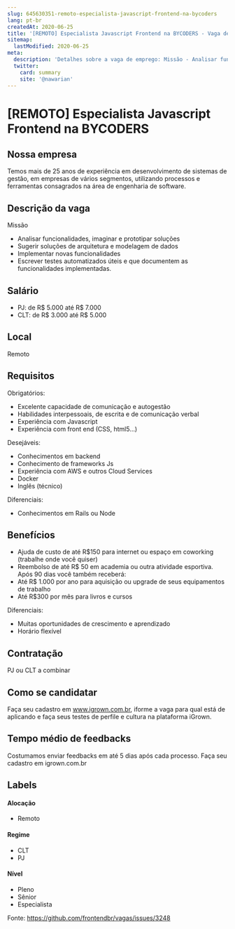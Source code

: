```yaml
---
slug: 645630351-remoto-especialista-javascript-frontend-na-bycoders
lang: pt-br
createdAt: 2020-06-25
title: '[REMOTO] Especialista Javascript Frontend na BYCODERS - Vaga de Emprego'
sitemap:
  lastModified: 2020-06-25
meta:
  description: 'Detalhes sobre a vaga de emprego: Missão - Analisar funcionalidades, imaginar e prototipar soluções - Sugerir soluções de arquitetura e modelagem de dados - Implementar novas funcionalidades - Escrever testes automatizados úteis e que documentem as funcionalidades implementadas.'
  twitter:
    card: summary
    site: '@nawarian'
---
```


# [REMOTO] Especialista Javascript Frontend na BYCODERS

## Nossa empresa

Temos mais de 25 anos de experiência em desenvolvimento de sistemas de gestão, em empresas de vários segmentos, utilizando processos e ferramentas consagrados na área de engenharia de software.

## Descrição da vaga

Missão
- Analisar funcionalidades, imaginar e prototipar soluções
- Sugerir soluções de arquitetura e modelagem de dados
- Implementar novas funcionalidades
- Escrever testes automatizados úteis e que documentem as funcionalidades implementadas.

## Salário

- PJ: de R$ 5.000 até R$ 7.000
- CLT: de R$ 3.000 até R$ 5.000

## Local

Remoto

## Requisitos

Obrigatórios:
- Excelente capacidade de comunicação e autogestão
- Habilidades interpessoais, de escrita e de comunicação verbal
- Experiência com Javascript
- Experiência com front end (CSS, html5…)

Desejáveis:
- Conhecimentos em backend
- Conhecimento de frameworks Js
- Experiência com AWS e outros Cloud Services
- Docker
- Inglês (técnico)

Diferenciais:
- Conhecimentos em Rails ou Node

## Benefícios

- Ajuda de custo de até R$150 para internet ou espaço em coworking (trabalhe onde você quiser)
- Reembolso de até R$ 50 em academia ou outra atividade esportiva.
Após 90 dias você também receberá:
- Até R$ 1.000 por ano para aquisição ou upgrade de seus equipamentos de trabalho
- Até R$300 por mês para livros e cursos

Diferenciais:
- Muitas oportunidades de crescimento e aprendizado
- Horário flexível

## Contratação

PJ ou CLT a combinar

## Como se candidatar

Faça seu cadastro em www.igrown.com.br, iforme a vaga para qual está de aplicando e faça seus testes de perfile e cultura na plataforma iGrown.

## Tempo médio de feedbacks

Costumamos enviar feedbacks em até 5 dias após cada processo.
Faça seu cadastro em igrown.com.br

## Labels

#### Alocação
- Remoto

#### Regime
- CLT
- PJ

#### Nível
- Pleno
- Sênior
- Especialista

Fonte: https://github.com/frontendbr/vagas/issues/3248